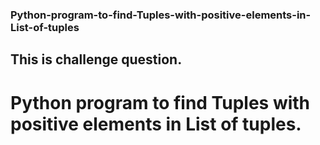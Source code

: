 ### Python-program-to-find-Tuples-with-positive-elements-in-List-of-tuples
## This is challenge question.
# Python program to find Tuples with positive elements in List of tuples.
